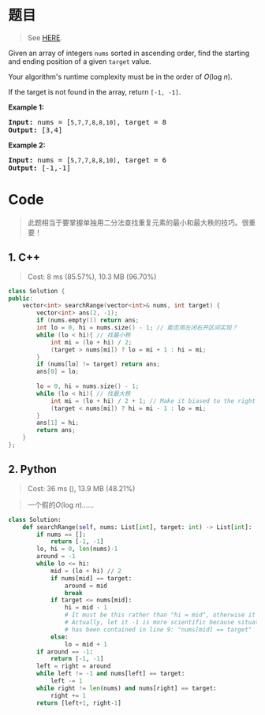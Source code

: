 # 题目

> See [HERE](https://leetcode.com/problems/find-first-and-last-position-of-element-in-sorted-array/).

<div><p>Given an array of integers <code>nums</code> sorted in ascending order, find the starting and ending position of a given <code>target</code> value.</p>

<p>Your algorithm's runtime complexity must be in the order of <em>O</em>(log <em>n</em>).</p>

<p>If the target is not found in the array, return <code>[-1, -1]</code>.</p>

<p><strong>Example 1:</strong></p>

<pre><strong>Input:</strong> nums = [<code>5,7,7,8,8,10]</code>, target = 8
<strong>Output:</strong> [3,4]</pre>

<p><strong>Example 2:</strong></p>

<pre><strong>Input:</strong> nums = [<code>5,7,7,8,8,10]</code>, target = 6
<strong>Output:</strong> [-1,-1]</pre>
</div>

# Code

> 此题相当于要掌握单独用二分法查找重复元素的最小和最大秩的技巧。很重要！

## 1. C++

> Cost: 8 ms (85.57%), 10.3 MB (96.70%)

```cpp
class Solution {
public:
    vector<int> searchRange(vector<int>& nums, int target) {
        vector<int> ans(2, -1);
        if (nums.empty()) return ans;
        int lo = 0, hi = nums.size() - 1; // 能否用左闭右开区间实现？
        while (lo < hi){ // 找最小秩
            int mi = (lo + hi) / 2;
            (target > nums[mi]) ? lo = mi + 1 : hi = mi;
        }
        if (nums[lo] != target) return ans;
        ans[0] = lo;
        
        lo = 0, hi = nums.size() - 1;
        while (lo < hi){ // 找最大秩
            int mi = (lo + hi) / 2 + 1; // Make it biased to the right
            (target < nums[mi]) ? hi = mi - 1 : lo = mi;
        }
        ans[1] = hi;
        return ans;
    }
};
```

## 2. Python

> Cost: 36 ms (), 13.9 MB (48.21%)

> 一个假的<em>O</em>(log <em>n</em>)......

```python
class Solution:
    def searchRange(self, nums: List[int], target: int) -> List[int]:
        if nums == []:
            return [-1, -1]
        lo, hi = 0, len(nums)-1
        around = -1
        while lo <= hi:
            mid = (lo + hi) // 2
            if nums[mid] == target:
                around = mid
                break
            if target <= nums[mid]:
                hi = mid - 1    
                # It must be this rather than "hi = mid", otherwise it may loop forever.
                # Actually, let it -1 is more scientific because situation "target==nus[mid]"
                # has been contained in line 9: "nums[mid] == target"
            else:
                lo = mid + 1
        if around == -1:
            return [-1, -1]
        left = right = around
        while left != -1 and nums[left] == target:
            left -= 1
        while right != len(nums) and nums[right] == target:
            right += 1
        return [left+1, right-1]
```
